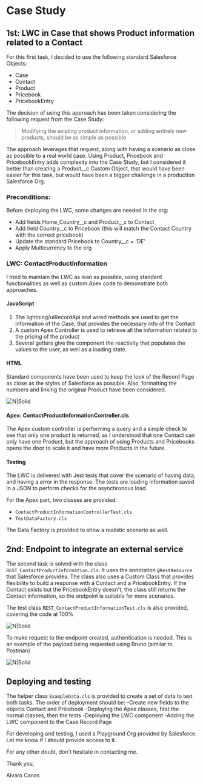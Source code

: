 # Case Study

## 1st: LWC in Case that shows Product information related to a Contact
For this first task, I decided to use the following standard Salesforce Objects: 
- Case
- Contact
- Product
- Pricebook
- PricebookEntry

The decision of using this approach has been taken considering the following request from the Case Study: 
>Modifying the existing product information, or adding entirely new products, should be as simple as possible

The approach leverages that request, along with having a scenario as close as possible to a real world case. Using Product, Pricebook and PricebookEntry adds complexity into the Case Study, but I considered it better than creating a Product__c Custom Object, that would have been easier for this task, but would have been a bigger challenge in a production Salesforce Org.

### Preconditions: 
Before deploying the LWC, some changes are needed in the org: 
- Add fields Home_Country__c and Product__c to Contact
- Add field Country__c to Pricebook (this will match the Contact Country with the correct pricebook)
- Update the standard Pricebook to Country__c = 'DE'
- Apply Multicurrency to the org

### LWC: ContactProductInformation
I tried to maintain the LWC as lean as possible, using standard functionalities as well as custom Apex code to demonstrate both approaches. 
#### JavaScript 
1. The lightning/uiRecordApi and wired methods are used to get the information of the Case, that provides the necessary info of the Contact
2. A custom Apex Controller is used to retrieve all the information related to the pricing of the product
3. Several getters give the component the reactivity that populates the values to the user, as well as a loading state.

#### HTML
Standard components have been used to keep the look of the Record Page as close as the styles of Salesforce as possible. Also, formatting the numbers and linking the original Product have been considered.

![N|Solid](https://i.imgur.com/L6gKWzG.png)

#### Apex: ContactProductInformationController.cls
The Apex custom controller is performing a query and a simple check to see that only one product is returned, as I understood that one Contact can only have one Product, but the approach of using Products and Pricebooks opens the door to scale it and have more Products in the future.

#### Testing
The LWC is delivered with Jest tests that cover the scenario of having data, and having a error in the response.
The tests are loading information saved in a JSON to perform checks for the asynchronous load. 

For the Apex part, two classes are provided:
- ```ContactProductInformationControllerTest.cls``` 
- ```TestDataFactory.cls```

The Data Factory is provided to show a realistic scenario as well. 

## 2nd: Endpoint to integrate an external service
The second task is solved with the class ```REST_ContactProductInformation.cls```. 
It uses the annotation ```@RestResource``` that Salesforce provides. The class also uses a Custom Class that provides flexibility to build a response with a Contact and a PricebookEntry. If the Contact exists but the PricebookEntry doesn't, the class still returns the Contact information, so the endpoint is suitable for more scenarios.

The test class ```REST_ContactProductInformationTest.cls``` is also provided, covering the code at 100%

![N|Solid](https://i.postimg.cc/KYNwWDmL/image.png)

To make request to the endpoint created, authentication is needed. This is an example of the payload being requested using Bruno (similar to Postman)

![N|Solid](https://i.postimg.cc/yxfCgqfL/image.png)

## Deploying and testing
The helper class ```ExampleData.cls``` is provided to create a set of data to test both tasks. 
The order of deployment should be: 
-Create new fields to the objects Contact and Pricebook
-Deploying the Apex classes, first the normal classes, then the tests
-Deploying the LWC component
-Adding the LWC component to the Case Record Page

For developing and testing, I used a Playground Org provided by Salesforce. Let me know if I should provide access to it.

For any other doubt, don't hesitate in contacting me. 

Thank you, 

Alvaro Canas
